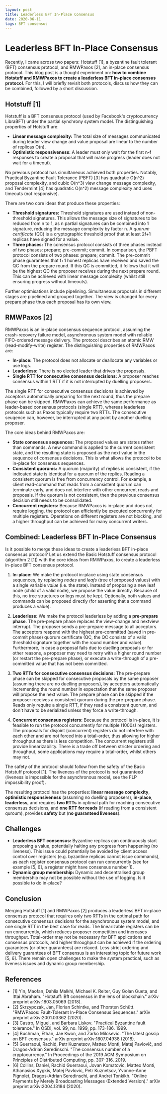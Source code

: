 ```yaml
---
layout: post
title: Leaderless BFT In-Place Consensus
date: 2020-06-11
tags: BFT consensus
---
```


# Leaderless BFT In-Place Consensus

Recently, I came across two papers: Hotstuff [1], a byzantine fault tolerant (BFT) consensus protocol, and RMWPaxos [2], an in-place consensus protocol.
This blog post is a thought experiment on: **how to combine Hotstuff and RMWPaxos to create a leaderless BFT in-place consensus protocol**.
For this, I will briefly revisit both protocols, discuss how they can be combined, followed by a short discussion.

## Hotstuff [1]
Hotstuff is a BFT consensus protocol (used by Facebook's cryptocurrency LibraBFT) under the partial synchrony system model.
The distinguishing properties of Hotstuff are:
- **Linear message complexity:** The total size of messages communicated during leader view change and value proposal are linear to the number of replicas O(n).
- **Optimistic responsiveness:** A leader must only wait for the first n-f responses to create a proposal that will make progress (leader does not wait for a timeout).

No previous protocol has simultaneous achieved both properties.
Notably, Practical Byzantine Fault Tolerance (PBFT) [3] has quadratic O(n^2) proposal complexity, and cubic O(n^3) view change message complexity, and Tendermint [4] has quadratic O(n^2) message complexity and uses timeouts (not responsive).

There are two core ideas that produce these properties:
* **Threshold signatures:** Threshold signatures are used instead of non-threshold signatures. This allows the message size of signatures to be reduced from n to 1, as n partial signatures can be combined into 1 signature, reducing the message complexity by factor n. A *quorum certificate* (QC) is a cryptographic threshold proof that at least 2f+1 replicas have signed for a value.
* **Three phases:** The consensus protocol consists of three phases instead of two phases: prepare; pre-commit; commit. In comparison, the PBFT protocol consists of two phases: prepare; commit.
The pre-commit phase guarantees that f+1 honest replicas have received and saved the QC from the prepare round.
If this QC is committed, it follows that it will be the highest QC the proposer receives during the next prepare round.
This can be achieved with linear message complexity (whilst still ensuring progress without timeouts).

Further optimisations include pipelining.
Simultaneous proposals in different stages are pipelined and grouped together.
The view is changed for every prepare phase thus each proposal has its own view.

## RMWPaxos [2]
RMWPaxos is an in-place consensus sequence protocol, assuming the crash-recovery failure model, asynchronous system model with reliable FIFO-ordered message delivery.
The protocol describes an atomic RMW (read-modify-write) register.
The distinguishing properties of RMWPaxos are:
- **In-place:** The protocol does not allocate or deallocate any variables or use logs.
- **Leaderless:** There is no elected leader that drives the proposals.
- **Single RTT for consecutive consensus decisions:** A proposer reaches consensus within 1 RTT if it is not interrupted by duelling proposers.

The single RTT for consecutive consensus decisions is achieved by acceptors automatically preparing for the next round, thus the prepare phase can be skipped.
RMWPaxos can achieve the same performance as leader-based consensus protocols (single RTT), whereas leaderless protocols such as Paxos typically require two RTTs.
The consecutive seuqence can, however, be interrupted at any point by another duelling proposer.

The core ideas behind RMWPaxos are:
- **State consensus sequences:** The proposed values are states rather than commands. A new command is applied to the current consistent state, and the resulting state is proposed as the next value in the sequence of consensus decisions. This is what allows the protocol to be in-place for consensus sequences.
- **Consistent quorums:** A quorum (majority) of replies is consistent, if the indicated state is identical for a quorum of the replies. Reading a consistent quorum is free from concurrency control. For example, a client read-command that reads from a consistent quorum can terminate early, and does not interfere with other concurrent reads and proposals. If the quorum is not consistent, then the previous consensus decision still needs to be consolidated.
- **Concurrent registers:** Because RMWPaxos is in-place and does not require logging, the protocol can efficiently be executed concurrently for multiple registers. Operations on different registers are not blocking, and a higher throughput can be achieved for many concurrent writers.

## Combined: Leaderless BFT In-Place Consensus
Is it possible to merge these ideas to create a leaderless BFT in-place consensus protocol?
Let us extend the Basic Hotstuff consensus protocol (algorithm 2 [1]) with the core ideas from RMWPaxos, to create a leaderless in-place BFT consensus protocol.

1. **In-place:**
We make the protocol in-place using state consensus sequences, by replacing *nodes* and *leafs* (tree of proposed values) with a single variable *value* (i.e. the state).
Instead of proposing a new leaf node (child of a valid node), we propose the value directly.
Because of this, no tree structures or logs must be kept.
Optionally, both values and commands can be proposed directly (for asserting that a command produces a value).

2. **Leaderless:**
We make the protocol leaderless by adding a **pre-prepare phase**.
The pre-prepare phase replaces the view-change and nextview interrupt.
The proposer sends a pre-prepare message to all acceptors.
The acceptors respond with the highest pre-committed (saved in pre-commit phase) quorum certificate (QC, the QC consists of a valid threshold signature together with the round number and value).
Furthermore, in case a proposal fails due to duelling proposals or for other reasons, a proposer may need to retry with a higher round number (or restart the pre-prepare phase), or execute a write-through of a pre-committed value that has not been committed.

3. **Two RTTs for consecutive consensus decisions:**
The pre-prepare phase can be skipped for consecutive proposals by the same proposer (assuming there are no duelling proposers), by acceptors automatically incrementing the round number in expectation that the same proposer will propose the next value.
The prepare phase can be skipped if the proposer receives a consistent quorum during the pre-prepare phase.
Reads only require a single RTT, if they read a consistent quorum, and don't have to be serialized unless they force a write-through.

4. **Concurrent consensus registers:**
Because the protocol is in-place, it is feasible to run the protocol concurrently for multiple (1000s) registers.
The proposals for disjoint (concurrent) registers do not interfere with each other and are not forced into a total-order, thus allowing for higher throughput as there is less competition.
The concurrent registers still provide linearizability.
There is a trade off between stricter ordering and throughput, some applications may require a total-order, whilst others may not.

The safety of the protocol should follow from the safety of the Basic Hotstuff protocol [1].
The liveness of the protocol is not guaranteed (liveness is impossible for the asynchronous model, see the FLP impossibility proof).

The resulting protocol has the properties: **linear message complexity**, **optimistic responsiveness** (assuming no duelling proposers), **in-place**, **leaderless**, and requires **two RTTs** in optimal path for reaching consecutive consensus decisions, and **one RTT for reads** (if reading from a consistent quroum), provides **safety** but (**no guaranteed liveness**).

## Challenges
- **Leaderless BFT consensus:** Byzantine replicas can continuously start proposing a value, potentially halting any progress from happening (no liveness). This issue could potentially be avoided by client access control over registers (e.g. byzantine replicas cannot issue commands), as each register consensus protocol can run concurrently (see for example [5, 6], a register might have consensus number 1).
- **Dynamic group membership:** Dynamic and decentralised group membership may not be possible without the use of logging. Is it possible to do in-place?

## Conclusion
Merging Hotstuff [1] and RMWPaxos [2] produces a leaderless BFT in-place consensus protocol that requires only two RTTs in the optimal path for consecutive consensus decisions for the asynchronous system model, and one single RTT in the best case for reads.
The linearizable registers can be run concurrently, which reduces proposer competition and increases throughput.
Total-order may not be necessary for BFT applications and consensus protocols, and higher throughput can be achieved if the ordering guarantees (or other guarantees) are relaxed.
Less strict ordering and delivery guarantees of BFT consensus is an interesting topic for future work [5, 6].
There remain open challenges to make the system practical, such as liveness issues and dynamic group membership.

## References
- [1] Yin, Maofan, Dahlia Malkhi, Michael K. Reiter, Guy Golan Gueta, and Ittai Abraham. "Hotstuff: Bft consensus in the lens of blockchain." arXiv preprint arXiv:1803.05069 (2018).
- [2] Skrzypczak, Jan, Florian Schintke, and Thorsten Schütt. "RMWPaxos: Fault-Tolerant In-Place Consensus Sequences." arXiv preprint arXiv:2001.03362 (2020).
- [3] Castro, Miguel, and Barbara Liskov. "Practical Byzantine fault tolerance." In OSDI, vol. 99, no. 1999, pp. 173-186. 1999.
- [4] Buchman, Ethan, Jae Kwon, and Zarko Milosevic. "The latest gossip on BFT consensus." arXiv preprint arXiv:1807.04938 (2018).
- [5] Guerraoui, Rachid, Petr Kuznetsov, Matteo Monti, Matej Pavlovič, and Dragos-Adrian Seredinschi. "The consensus number of a cryptocurrency." In Proceedings of the 2019 ACM Symposium on Principles of Distributed Computing, pp. 307-316. 2019.
- [6] Collins, Daniel, Rachid Guerraoui, Jovan Komatovic, Matteo Monti, Athanasios Xygkis, Matej Pavlovic, Petr Kuznetsov, Yvonne-Anne Pignolet, Dragos-Adrian Seredinschi, and Andrei Tonkikh. "Online Payments by Merely Broadcasting Messages (Extended Version)." arXiv preprint arXiv:2004.13184 (2020).
